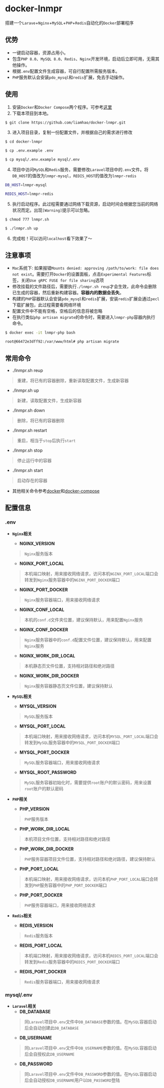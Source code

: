 # docker-lnmpr
搭建一个`Larave`+`Nginx`+`MySQL`+`PHP`+`Redis`自动化的`Docker`部署程序

## 优势
- 一键启动容器，资源占用小。
- 包含`PHP 8.0`、`MySQL 8.0`、`Redis`、`Nginx`开发环境，启动后立即可用，无需其他操作。
- 根据`.env`配置文件生成容器，可自行配置所需服务版本。
- `PHP`服务默认会安装`pdo_mysql`和`redis`扩展，免去手动操作。

## 使用
1. 安装`Docker`和`Docker Compose`两个程序。可参考[这里](https://docs.docker.com/compose/install)
2. 下载本项目到本地。
```bash
$ git clone https://github.com/liamhao/docker-lnmpr.git
```
3. 进入项目目录，复制一份配置文件，并根据自己的需求进行修改
```bash
$ cd docker-lnmpr

$ cp .env.example .env

$ cp mysql/.env.example mysql/.env
```
4. 项目中访问`MySQL`和`Redis`服务，需要修改`Laravel`项目中的`.env`文件。将`DB_HOST`的值改为`lnmpr-mysql`，`REDIS_HOST`的值改为`lnmpr-redis`
```bash
DB_HOST=lnmpr-mysql

REDIS_HOST=lnmpr-redis
```
5. 执行启动程序。此过程需要通过网络下载资源，启动时间会根据您当前的网络状况而定。出现`[Warning]`提示可以忽略。
```bash
$ chmod 777 lnmpr.sh

$ ./lnmpr.sh up
```
6. 完成啦！可以访问`localhost`看下效果了～

## 注意事项

- `Mac`系统下:
如果报错`Mounts denied: approving /path/to/work: file does not exist`。需要打开`Docker`的设置面板，点击`Experimental Features`标签，关闭`Use gRPC FUSE for file sharing`选项
- 修改挂载的文件路径后，需要执行`./lnmpr.sh reup`才会生效，此命令会删除已生成的容器，然后重新构建容器。**容器内的数据会丢失**。
- 构建的`PHP`容器默认会安装`pdo_mysql`和`redis`扩展，安装`redis`扩展会通过`pecl`下载扩展包，此过程需要看网络环境
- 配置文件中不能有空格，空格后的信息将被忽略
- 在执行类似`php artisan migrate`的命令时，需要进入`lnmpr-php`容器内执行命令。
```bash
$ docker exec -it lnmpr-php bash

root@66472e3dff92:/var/www/html# php artisan migrate
```

## 常用命令

- ./lnmpr.sh reup
> 重建，将已有的容器删除，重新读取配置文件，生成新容器

- ./lnmpr.sh up
> 新建，读取配置文件，生成新容器

- ./lnmpr.sh down
> 删除，将已有的容器删除

- ./lnmpr.sh restart
> 重启，相当于`stop`后执行`start`

- ./lnmpr.sh stop
> 停止运行中的容器

- ./lnmpr.sh start
> 启动存在的容器

- 其他相关命令参考[docker](https://docs.docker.com/engine/reference/commandline/cli)和[docker-compose](https://docs.docker.com/compose/reference/overview/)

## 配置信息

### .env

- **`Nginx`相关**
    + **NGINX_VERSION**
    > `Nginx`服务版本
    + **NGINX_PORT_LOCAL**
    > 本机端口映射，用来接收网络请求，访问本机`NGINX_PORT_LOCAL`端口会转发到`Nginx`服务容器中的`NGINX_PORT_DOCKER`端口
    + **NGINX_PORT_DOCKER**
    > `Nginx`服务容器端口，用来接收网络请求
    + **NGINX_CONF_LOCAL**
    > 本机的`conf.d`文件夹位置，建议保持默认，用来配置`Nginx`服务
    + **NGINX_CONF_DOCKER**
    > `Nginx`服务容器中的`conf.d`配置文件位置，建议保持默认，用来配置`Nginx`服务
    + **NGINX_WORK_DIR_LOCAL**
    > 本机静态页文件位置，支持相对路径和绝对路径
    + **NGINX_WORK_DIR_DOCKER**
    > `Nginx`服务容器静态页文件位置，建议保持默认

- **`MySQL`相关**
    + **MYSQL_VERSION**
    > `MySQL`服务版本
    + **MYSQL_PORT_LOCAL**
    > 本机端口映射，用来接收网络请求，访问本机`MYSQL_PORT_LOCAL`端口会转发到`MySQL`服务容器中的`MYSQL_PORT_DOCKER`端口
    + **MYSQL_PORT_DOCKER**
    > `MySQL`服务容器端口，用来接收网络请求
    + **MYSQL_ROOT_PASSWORD**
    > `MySQL`服务容器初始化时，需要提供`root`账户的默认密码，用来设置`root`账户的默认密码

- **`PHP`相关**
    + **PHP_VERSION**
    > `PHP`服务版本
    + **PHP_WORK_DIR_LOCAL**
    > 本机项目文件位置，支持相对路径和绝对路径
    + **PHP_WORK_DIR_DOCKER**
    > `PHP`服务容器项目文件位置，支持相对路径和绝对路径，建议保持默认
    + **PHP_PORT_LOCAL**
    > 本机端口映射，用来接收网络请求，访问本机`PHP_PORT_LOCAL`端口会转发到`PHP`服务容器中的`PHP_PORT_DOCKER`端口
    + **PHP_PORT_DOCKER**
    > `PHP`服务容器端口，用来接收网络请求

- **`Redis`相关**
    + **REDIS_VERSION**
    > `Redis`服务版本
    + **REDIS_PORT_LOCAL**
    > 本机端口映射，用来接收网络请求，访问本机`REDIS_PORT_LOCAL`端口会转发到`Redis`服务容器中的`REDIS_PORT_DOCKER`端口
    + **REDIS_PORT_DOCKER**
    > `Redis`服务容器端口，用来接收网络请求

### mysql/.env

- **`Laravel`相关**
    + **DB_DATABASE**
    > 同`Laravel`项目中`.env`文件中`DB_DATABASE`参数的值。在`MySQL`容器启动后会自动创建此`DB_DATABASE`
    + **DB_USERNAME**
    > 同`Laravel`项目中`.env`文件中`DB_USERNAME`参数的值。在`MySQL`容器启动后会自授权此`DB_USERNAME`
    + **DB_PASSWORD**
    > 同`Laravel`项目中`.env`文件中`DB_PASSWORD`参数的值。在`MySQL`容器启动后会自动授权`DB_USERNAME`用户以`DB_PASSWORD`登陆